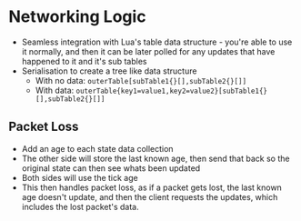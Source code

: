 # Networking Logic

- Seamless integration with Lua's table data structure - you're able to use it normally, and then it can be later polled for any updates that have happened to it and it's sub tables
- Serialisation to create a tree like data structure
  - With no data: `outerTable[subTable1{}[],subTable2{}[]]`
  - With data: `outerTable{key1=value1,key2=value2}[subTable1{}[],subTable2{}[]]`

## Packet Loss

- Add an age to each state data collection
- The other side will store the last known age, then send that back so the original state can then see whats been updated
- Both sides will use the tick age
- This then handles packet loss, as if a packet gets lost, the last known age doesn't update, and then the client requests the updates, which includes the lost packet's data.
